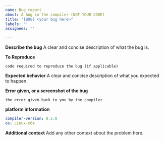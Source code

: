 ```yaml
---
name: Bug report
about: A bug in the compiler (NOT YOUR CODE)
title: "[BUG] <your bug here>"
labels: ''
assignees: ''

---
```


**Describe the bug**
A clear and concise description of what the bug is.

**To Reproduce**
```
code required to reproduce the bug (if applicable)
```

**Expected behavior**
A clear and concise description of what you expected to happen.

**Error given, or a screenshot of the bug**
```
the error given back to you by the compiler
```

**platform information**
```yaml
compiler-version: 0.5.0
os: Linux-x64
```

**Additional context**
Add any other context about the problem here.
